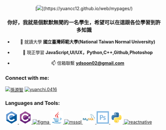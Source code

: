 <div align=center>
[<img src="https://github.com/yuancc12/yuancc12/blob/main/%E6%97%A0%E6%A0%87%E9%A2%98%E8%A7%86%E9%A2%91%E2%80%94%E2%80%94%E4%BD%BF%E7%94%A8Clipchamp%E5%88%B6%E4%BD%9C.gif" />](https://yuancc12.github.io/web/mypages/)
<h3 align="center">你好，我就是個默默無聞的一名學生，希望可以在這跟各位學習到許多知識</h3>

- 🔭 就讀大學 **國立臺灣師範大學(National Taiwan Normal University)**

- 🌱 現正學習 **JavaScript,UI/UX，Python,C++,Github,Photoshop**

- 📫 信箱聯繫 **ydsoon02@gmail.com**

<h3 align="left">Connect with me:</h3>
<p align="left">
<a href="https://fb.com/孫源智" target="blank"><img align="center" src="https://raw.githubusercontent.com/rahuldkjain/github-profile-readme-generator/master/src/images/icons/Social/facebook.svg" alt="孫源智" height="30" width="40" /></a>
<a href="https://instagram.com/yuanchi.0416" target="blank"><img align="center" src="https://raw.githubusercontent.com/rahuldkjain/github-profile-readme-generator/master/src/images/icons/Social/instagram.svg" alt="yuanchi.0416" height="30" width="40" /></a>
</p>

<h3 align="left">Languages and Tools:</h3>
<p align="left"> <a href="https://www.cprogramming.com/" target="_blank" rel="noreferrer"> <img src="https://raw.githubusercontent.com/devicons/devicon/master/icons/c/c-original.svg" alt="c" width="40" height="40"/> </a> <a href="https://www.w3schools.com/cs/" target="_blank" rel="noreferrer"> <img src="https://raw.githubusercontent.com/devicons/devicon/master/icons/csharp/csharp-original.svg" alt="csharp" width="40" height="40"/> </a> <a href="https://www.figma.com/" target="_blank" rel="noreferrer"> <img src="https://www.vectorlogo.zone/logos/figma/figma-icon.svg" alt="figma" width="40" height="40"/> </a> <a href="https://www.java.com" target="_blank" rel="noreferrer"> <img src="https://raw.githubusercontent.com/devicons/devicon/master/icons/java/java-original.svg" alt="java" width="40" height="40"/> </a> <a href="https://www.microsoft.com/en-us/sql-server" target="_blank" rel="noreferrer"> <img src="https://www.svgrepo.com/show/303229/microsoft-sql-server-logo.svg" alt="mssql" width="40" height="40"/> </a> <a href="https://www.mysql.com/" target="_blank" rel="noreferrer"> <img src="https://raw.githubusercontent.com/devicons/devicon/master/icons/mysql/mysql-original-wordmark.svg" alt="mysql" width="40" height="40"/> </a> <a href="https://www.photoshop.com/en" target="_blank" rel="noreferrer"> <img src="https://raw.githubusercontent.com/devicons/devicon/master/icons/photoshop/photoshop-line.svg" alt="photoshop" width="40" height="40"/> </a> <a href="https://www.python.org" target="_blank" rel="noreferrer"> <img src="https://raw.githubusercontent.com/devicons/devicon/master/icons/python/python-original.svg" alt="python" width="40" height="40"/> </a> <a href="https://reactnative.dev/" target="_blank" rel="noreferrer"> <img src="https://reactnative.dev/img/header_logo.svg" alt="reactnative" width="40" height="40"/> </a> </p>
